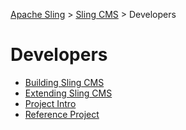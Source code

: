 [Apache Sling](https://sling.apache.org) > [Sling CMS](https://github.com/apache/sling-org-apache-sling-app-cms) > Developers

# Developers

* [Building Sling CMS](building.md)
* [Extending Sling CMS](extending.md)
* [Project Intro](intro.md)
* [Reference Project](reference.md)